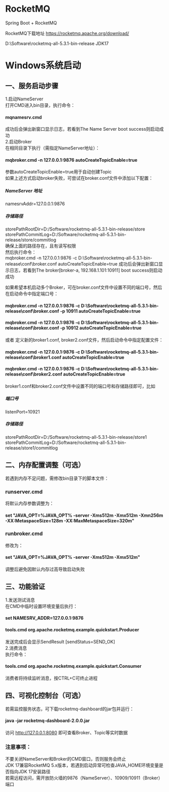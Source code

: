 # RocketMQ
Spring Boot + RocketMQ

RocketMQ下载地址
https://rocketmq.apache.org/download/

D:\Software\rocketmq-all-5.3.1-bin-release
JDK17

# Windows系统启动
## 一、服务启动步骤
1.启动NameServer​   
打开CMD进入bin目录，执行命令：   
#### mqnamesrv.cmd   
成功后会弹出新窗口显示日志，若看到The Name Server boot success则启动成功   
2.启动Broker​   
在相同目录下执行（需指定NameServer地址）：   
#### mqbroker.cmd -n 127.0.0.1:9876 autoCreateTopicEnable=true     
参数autoCreateTopicEnable=true用于自动创建Topic   
如果上述方式启动broker失败，可尝试在broker.conf文件中添加以下配置：   
##### NameServer 地址
namesrvAddr=127.0.0.1:9876
##### 存储路径
storePathRootDir=D:/Software/rocketmq-all-5.3.1-bin-release/store
storePathCommitLog=D:/Software/rocketmq-all-5.3.1-bin-release/store/commitlog  
确保上面的路径存在，且有读写权限   
然后执行命令：   
mqbroker.cmd -n 127.0.0.1:9876 -c D:\Software\rocketmq-all-5.3.1-bin-release\conf\broker.conf autoCreateTopicEnable=true
成功后会弹出新窗口显示日志，若看到The broker[broker-a, 192.168.1.101:10911] boot success则启动成功   

如果希望本机启动多个Broker，可在broker.conf文件中设置不同的端口号，然后在启动命令中指定端口号：   
#### mqbroker.cmd -n 127.0.0.1:9876 -c D:\Software\rocketmq-all-5.3.1-bin-release\conf\broker.conf -p 10911 autoCreateTopicEnable=true   
#### mqbroker.cmd -n 127.0.0.1:9876 -c D:\Software\rocketmq-all-5.3.1-bin-release\conf\broker.conf -p 10912 autoCreateTopicEnable=true   
或者 定义新的broker1.conf, broker2.conf文件，然后启动命令中指定配置文件：   
#### mqbroker.cmd -n 127.0.0.1:9876 -c D:\Software\rocketmq-all-5.3.1-bin-release\conf\broker1.conf autoCreateTopicEnable=true   
#### mqbroker.cmd -n 127.0.0.1:9876 -c D:\Software\rocketmq-all-5.3.1-bin-release\conf\broker2.conf autoCreateTopicEnable=true   
broker1.conf和broker2.conf文件中设置不同的端口号和存储路径即可，比如  
##### 端口号
listenPort=10921
##### 存储路径
storePathRootDir=D:/Software/rocketmq-all-5.3.1-bin-release/store1
storePathCommitLog=D:/Software/rocketmq-all-5.3.1-bin-release/store1/commitlog

## 二、内存配置调整（可选）
若遇到内存不足问题，需修改bin目录下的脚本文件：  
### runserver.cmd​
将默认内存参数调整为：    
#### set "JAVA_OPT=%JAVA_OPT% -server -Xms512m -Xmx512m -Xmn256m -XX:MetaspaceSize=128m -XX:MaxMetaspaceSize=320m"    
### runbroker.cmd​
修改为：   
#### set "JAVA_OPT=%JAVA_OPT% -server -Xms512m -Xmx512m"    
调整后避免因默认内存过高导致启动失败    

## 三、功能验证
1.发送测试消息​   
在CMD中临时设置环境变量后执行：  
#### set NAMESRV_ADDR=127.0.0.1:9876   
#### tools.cmd org.apache.rocketmq.example.quickstart.Producer   
发送完成后会显示SendResult [sendStatus=SEND_OK]   
2.消费消息    
执行命令：    
#### tools.cmd org.apache.rocketmq.example.quickstart.Consumer    
消费者将持续监听消息，按CTRL+C可终止进程    

## 四、可视化控制台（可选）
若需监控服务状态，可下载rocketmq-dashboard的jar包并运行：   
#### java -jar rocketmq-dashboard-2.0.0.jar
访问 http://127.0.0.1:8080 即可查看Broker、Topic等实时数据

### 注意事项：    
不要关闭NameServer和Broker的CMD窗口，否则服务会终止     
JDK 17兼容RocketMQ 5.x版本，若遇到启动异常可检查JAVA_HOME环境变量是否指向JDK 17安装路径    
若需远程访问，需开放防火墙的9876（NameServer）、10909/10911（Broker）端口      
